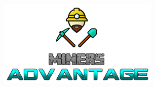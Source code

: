 <p align="center"><a href="https://duelmonster.github.io/MinersAdvantage"><img src="https://github.com/DuelMonster/MinersAdvantage/raw/MC_1.12.2/src/main/resources/MinersAdvantage_Banner.png"/></a></p>
